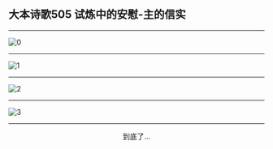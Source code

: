 
## 大本诗歌505 试炼中的安慰-主的信实
        
<div id="aplayer0"></div>

---

<img alt="0" data-original="/data/d0505/0.png">

---

<img alt="1" data-original="/data/d0505/1.png">

---

<img alt="2" data-original="/data/d0505/2.png">

---

<img alt="3" data-original="/data/d0505/3.png">

---

<p style="text-align: center">到底了...</p>

<script src="/js/dist-view.js"></script>

<script>
MAIN.id = 'd0505';
        
const ap0 = new APlayer({
    container: document.getElementById('aplayer0'),
    volume: 1,
    loop: 'none',
    preload: 'none',
    audio: [{
        name: '大本诗歌505.mp3',
        artist: '大本诗歌',
        url: 'https://res.wx.qq.com/voice/getvoice?mediaid=MzI0NTk3MDM5M18yMjQ3NDkzODQw',
        cover: '/favicon'
    }]
});
</script>
